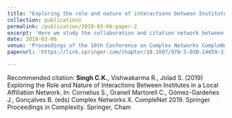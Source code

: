 ```yaml
---
title: "Exploring the role and nature of interactions between Institutes in a Local Affiliation Network"
collection: publications
permalink: /publication/2019-03-06-paper-2
excerpt: 'Here we study the collaboration and citation network between Indian Institutes from publications in American Physical Society (APS) journals between 1970–2013. We investigate the role of geographic proximity on the network structure and find that it is the characteristics of the Institution, rather than the geographic distance, that play a dominant role in collaboration networks. We find that Institutions with better federal funding dominate the network topology and play a crucial role in overall research output. We find that the citation flow across different category of institutions is strongly linked to the collaborations between them. We have estimated the knowledge flow in and out of Institutions and identified the top knowledge source and sinks.'
date: 2019-03-06
venue: 'Proceedings of the 10th Conference on Complex Networks CompleNet'
paperurl: 'https://link.springer.com/chapter/10.1007/978-3-030-14459-3_14'

---
```



Recommended citation: **Singh C.K.**, Vishwakarma R., Jolad S. (2019) Exploring the Role and Nature of Interactions Between Institutes in a Local Affiliation Network. In: Cornelius S., Granell Martorell C., Gómez-Gardeñes J., Gonçalves B. (eds) Complex Networks X. CompleNet 2019. Springer Proceedings in Complexity. Springer, Cham
